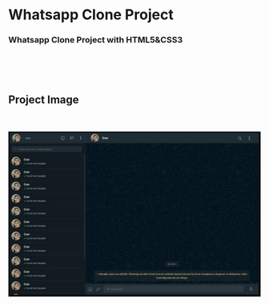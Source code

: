 # Whatsapp Clone Project

### Whatsapp Clone Project with HTML5&CSS3

<br/><br/><br/>

## Project Image

<br/><br/>
![Proje Resmi](/images/project.JPG)
